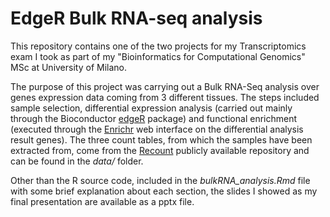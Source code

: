 # EdgeR Bulk RNA-seq analysis

This repository contains one of the two projects for my Transcriptomics exam I took as part of my "Bioinformatics for Computational Genomics" MSc at University of Milano.

The purpose of this project was carrying out a Bulk RNA-Seq analysis over genes expression data coming from 3 different tissues. The steps included sample selection, differential expression analysis (carried out mainly through the Bioconductor [edgeR](https://bioconductor.org/packages/release/bioc/html/edgeR.html) package) and functional enrichment (executed through the [Enrichr](https://maayanlab.cloud/Enrichr/) web interface on the differential analysis result genes).
The three count tables, from which the samples have been extracted from, come from the [Recount](http://rna.recount.bio/) publicly available repository and can be found in the _data/_ folder.


Other than the R source code, included in the _bulkRNA\_analysis.Rmd_ file with some brief explanation about each section, the slides I showed as my final presentation are available as a pptx file.
